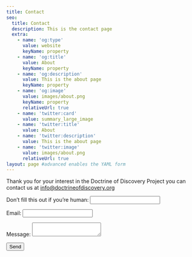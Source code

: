 ```yaml
---
title: Contact
seo:
  title: Contact
  description: This is the contact page
  extra:
    - name: 'og:type'
      value: website
      keyName: property
    - name: 'og:title'
      value: About
      keyName: property
    - name: 'og:description'
      value: This is the about page
      keyName: property
    - name: 'og:image'
      value: images/about.png
      keyName: property
      relativeUrl: true
    - name: 'twitter:card'
      value: summary_large_image
    - name: 'twitter:title'
      value: About
    - name: 'twitter:description'
      value: This is the about page
    - name: 'twitter:image'
      value: images/about.png
      relativeUrl: true
layout: page #advanced enables the YAML form
---
```

Thank you for your interest in the Doctrine of Discovery Project you can contact us at info@doctrineofdiscovery.org


<form name="contact" method="POST" netlify-honeypot="bot-field" data-netlify="true">
    <p class="hidden">
        <label> Don’t fill this out if you’re human: <input name="bot-field" /> </label>
    </p>
    <p>
        <label> Email: <input type="text" name="email" /> </label>
    </p>
    <p>
        <label> Message: <textarea name="message"></textarea></label>
    </p>
    <p>
        <button type="submit">Send</button>
    </p>
</form>
